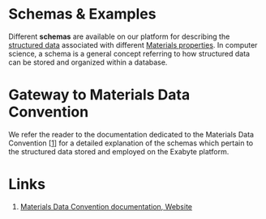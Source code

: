 # Schemas & Examples

Different **schemas** are available on our platform for describing the [structured data](overview.md) associated with different [Materials properties](/properties/overview.md). In computer science, a schema is a general concept referring to how structured data can be stored and organized within a database.

# Gateway to Materials Data Convention

We refer the reader to the documentation dedicated to the Materials Data Convention [[1](#links)] for a detailed explanation of the schemas which pertain to the structured data stored and employed on the Exabyte platform. 

# Links

1. [Materials Data Convention documentation, Website](http://exabyte.io:4567/)
